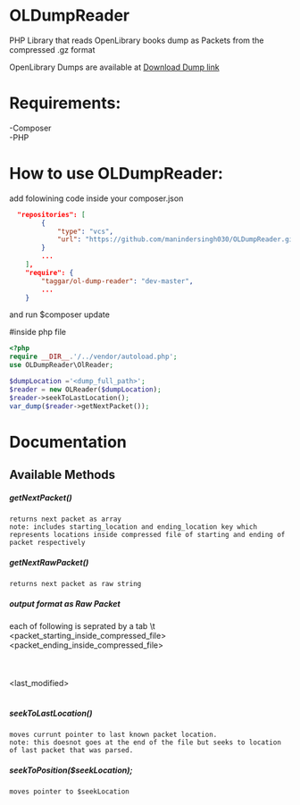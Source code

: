# OLDumpReader
PHP Library that reads OpenLibrary books dump as Packets from the compressed .gz format

OpenLibrary Dumps are available at
[Download Dump link](https://openlibrary.org/developers/dumps)

# Requirements:
-Composer<br>
-PHP
  
# How to use OLDumpReader:
  add folowining code inside your composer.json
```json  
  "repositories": [
        {
            "type": "vcs",
            "url": "https://github.com/manindersingh030/OLDumpReader.git"
        }
        ...
    ],
    "require": {
        "taggar/ol-dump-reader": "dev-master",
        ...
    }
````
and run $composer update

#inside php file
```php
<?php
require __DIR__.'/../vendor/autoload.php';
use OLDumpReader\OlReader;

$dumpLocation ='<dump_full_path>';
$reader = new OLReader($dumpLocation); 
$reader->seekToLastLocation();
var_dump($reader->getNextPacket());
```

# Documentation
## Available Methods
##### getNextPacket()
    returns next packet as array 
    note: includes starting_location and ending_location key which represents locations inside compressed file of starting and ending of packet respectively
##### getNextRawPacket()
    returns next packet as raw string 
##### output format as Raw Packet
each of following is seprated by a tab \t<br>
<packet_starting_inside_compressed_file><br> 
<packet_ending_inside_compressed_file><br>
<type><br> 
<key><br>
<revision><br> 
<last_modified><br> 
<json><br>
##### seekToLastLocation()
    moves currunt pointer to last known packet location.
    note: this doesnot goes at the end of the file but seeks to location of last packet that was parsed.
##### seekToPosition($seekLocation);
    moves pointer to $seekLocation

